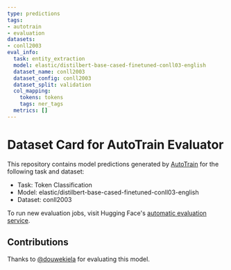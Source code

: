 ```yaml
---
type: predictions
tags:
- autotrain
- evaluation
datasets:
- conll2003
eval_info:
  task: entity_extraction
  model: elastic/distilbert-base-cased-finetuned-conll03-english
  dataset_name: conll2003
  dataset_config: conll2003
  dataset_split: validation
  col_mapping:
    tokens: tokens
    tags: ner_tags
  metrics: []
---
```

# Dataset Card for AutoTrain Evaluator

This repository contains model predictions generated by [AutoTrain](https://huggingface.co/autotrain) for the following task and dataset:

* Task: Token Classification
* Model: elastic/distilbert-base-cased-finetuned-conll03-english
* Dataset: conll2003

To run new evaluation jobs, visit Hugging Face's [automatic evaluation service](https://huggingface.co/spaces/autoevaluate/model-evaluator).

## Contributions

Thanks to [@douwekiela](https://huggingface.co/douwekiela) for evaluating this model.